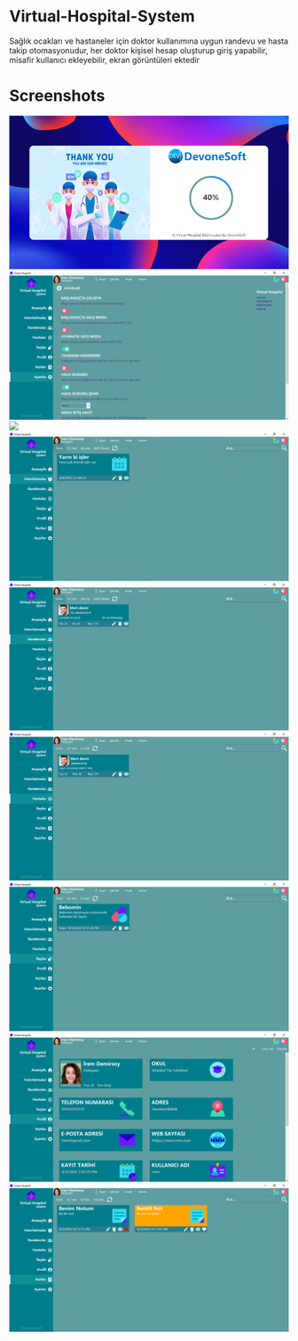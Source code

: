 # Virtual-Hospital-System
 Sağlık ocakları ve hastaneler için doktor kullanımına uygun randevu ve hasta takip otomasyonudur, her doktor kişisel hesap oluşturup giriş yapabilir, misafir kullanıcı ekleyebilir, ekran görüntüleri ektedir
 
# Screenshots

<img src="https://github.com/yasincanolcay/Virtual-Hospital-System/blob/main/Ekran%20G%C3%B6r%C3%BCnt%C3%BCleri/Screenshot%20(235).png">
<img src="https://github.com/yasincanolcay/Virtual-Hospital-System/blob/main/Ekran%20G%C3%B6r%C3%BCnt%C3%BCleri/Screenshot%20(239).png">
<img src="https://github.com/yasincanolcay/Virtual-Hospital-System/blob/main/Ekran%20G%C3%B6r%C3%BCnt%C3%BCleri/Screenshot%20(240).png">
<img src="https://github.com/yasincanolcay/Virtual-Hospital-System/blob/main/Ekran%20G%C3%B6r%C3%BCnt%C3%BCleri/Screenshot%20(241).png">
<img src="https://github.com/yasincanolcay/Virtual-Hospital-System/blob/main/Ekran%20G%C3%B6r%C3%BCnt%C3%BCleri/Screenshot%20(242).png">
<img src="https://github.com/yasincanolcay/Virtual-Hospital-System/blob/main/Ekran%20G%C3%B6r%C3%BCnt%C3%BCleri/Screenshot%20(243).png">
<img src="https://github.com/yasincanolcay/Virtual-Hospital-System/blob/main/Ekran%20G%C3%B6r%C3%BCnt%C3%BCleri/Screenshot%20(244).png">
<img src="https://github.com/yasincanolcay/Virtual-Hospital-System/blob/main/Ekran%20G%C3%B6r%C3%BCnt%C3%BCleri/Screenshot%20(245).png">
<img src="https://github.com/yasincanolcay/Virtual-Hospital-System/blob/main/Ekran%20G%C3%B6r%C3%BCnt%C3%BCleri/Screenshot%20(246).png">
